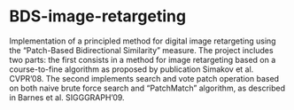# BDS-image-retargeting
Implementation of a principled method for digital image retargeting using the “Patch-Based Bidirectional Similarity” measure. The project includes two parts: the first consists in a method for image retargeting based on a course-to-fine algorithm as proposed by publication Simakov et al. CVPR’08. The second implements search and vote patch operation based on both naive brute force search and “PatchMatch” algorithm, as described in Barnes et al. SIGGGRAPH’09.
